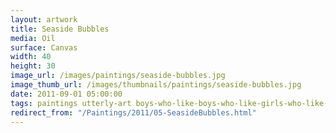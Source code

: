 ```yaml
---
layout: artwork
title: Seaside Bubbles
media: Oil
surface: Canvas
width: 40
height: 30
image_url: /images/paintings/seaside-bubbles.jpg
image_thumb_url: /images/thumbnails/paintings/seaside-bubbles.jpg
date: 2011-09-01 05:00:00
tags: paintings utterly-art boys-who-like-boys-who-like-girls-who-like-girls
redirect_from: "/Paintings/2011/05-SeasideBubbles.html"
---
```

